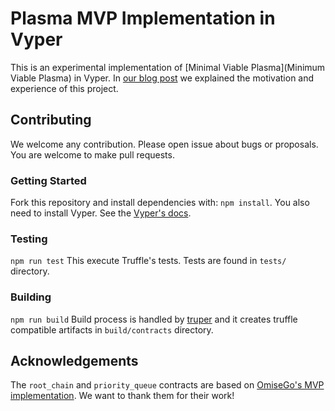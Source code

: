 # Plasma MVP Implementation in Vyper
This is an experimental implementation of [Minimal Viable Plasma](Minimum Viable Plasma) in Vyper.
In [our blog post](https://medium.com/@ryuyanakamura/plasma-mvp-implementation-in-vyper-5a3850e5b1b) we explained the motivation and experience of this project.

## Contributing
We welcome any contribution. Please open issue about bugs or proposals. You are welcome to make pull requests.

### Getting Started
Fork this repository and install dependencies with: `npm install`.
You also need to install Vyper. See the [Vyper's docs](https://vyper.readthedocs.io/en/latest/installing-vyper.html).

### Testing
`npm run test`
This execute Truffle's tests. Tests are found in `tests/` directory.

### Building
`npm run build`
Build process is handled by [truper](https://www.npmjs.com/package/truper) and it creates truffle compatible artifacts in `build/contracts` directory.

## Acknowledgements
The `root_chain` and `priority_queue` contracts are based on [OmiseGo's MVP implementation](https://github.com/omisego/plasma-mvp). 
We want to thank them for their work!